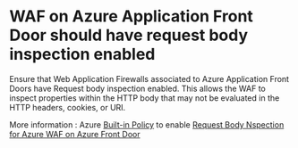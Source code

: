 # WAF on  Azure Application Front Door should have request body inspection enabled


Ensure that Web Application Firewalls associated to Azure Application Front Doors have Request body inspection enabled. This allows the WAF to inspect properties within the HTTP body that may not be evaluated in the HTTP headers, cookies, or URI.  


More information : Azure [Built-in Policy](https://learn.microsoft.com/en-us/azure/governance/policy/samples/built-in-policies) to enable [Request Body Nspection for Azure WAF on Azure Front Door](https://ms.portal.azure.com/#view/Microsoft_Azure_Policy/PolicyDetailBlade/definitionId/%2Fproviders%2FMicrosoft.Authorization%2FpolicyDefinitions%2F4598f028-de1f-4694-8751-84dceb5f86b9)  